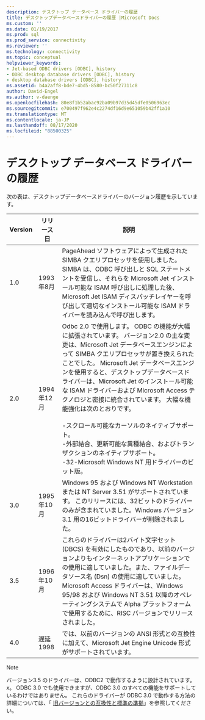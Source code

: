 ```yaml
---
description: デスクトップ データベース ドライバーの履歴
title: デスクトップデータベースドライバーの履歴 |Microsoft Docs
ms.custom: ''
ms.date: 01/19/2017
ms.prod: sql
ms.prod_service: connectivity
ms.reviewer: ''
ms.technology: connectivity
ms.topic: conceptual
helpviewer_keywords:
- Jet-based ODBC drivers [ODBC], history
- ODBC desktop database drivers [ODBC], history
- desktop database drivers [ODBC], history
ms.assetid: b4a2aff8-bde7-4bd5-8580-bc50f27311c8
author: David-Engel
ms.author: v-daenge
ms.openlocfilehash: 80e8f1b52abac92ba09b97d35d45dfe0506963ec
ms.sourcegitcommit: e700497f962e4c2274df16d9e651059b42ff1a10
ms.translationtype: MT
ms.contentlocale: ja-JP
ms.lasthandoff: 08/17/2020
ms.locfileid: "88500325"
---
```

# <a name="history-of-the-desktop-database-drivers"></a>デスクトップ データベース ドライバーの履歴
次の表は、デスクトップデータベースドライバーのバージョン履歴を示しています。  
  
|Version|リリース日|説明|  
|-------------|------------------|-----------------|  
|1.0|1993年8月|PageAhead ソフトウェアによって生成された SIMBA クエリプロセッサを使用しました。 SIMBA は、ODBC 呼び出しと SQL ステートメントを受信し、それらを Microsoft Jet インストール可能な ISAM 呼び出しに処理した後、Microsoft Jet ISAM ディスパッチレイヤーを呼び出して適切なインストール可能な ISAM ドライバーを読み込んで呼び出します。|  
|2.0|1994年12月|Odbc 2.0 で使用します。 ODBC の機能が大幅に拡張されています。 バージョン2.0 の主な変更は、Microsoft Jet データベースエンジンによって SIMBA クエリプロセッサが置き換えられたことでした。 Microsoft Jet データベースエンジンを使用すると、デスクトップデータベースドライバーは、Microsoft Jet のインストール可能な ISAM ドライバーおよび Microsoft Access テクノロジと密接に統合されています。 大幅な機能強化は次のとおりです。<br /><br /> -スクロール可能なカーソルのネイティブサポート。<br />-外部結合、更新可能な異種結合、およびトランザクションのネイティブサポート。<br />-32-Microsoft Windows NT 用ドライバーのビット版。|  
|3.0|1995年10月|Windows 95 および Windows NT Workstation または NT Server 3.51 がサポートされています。 このリリースには、32ビットのドライバーのみが含まれていました。Windows バージョン3.1 用の16ビットドライバーが削除されました。|  
|3.5|1996年10月|これらのドライバーは2バイト文字セット (DBCS) を有効にしたものであり、以前のバージョンよりもインターネットアプリケーションでの使用に適していました。また、ファイルデータソース名 (Dsn) の使用に適していました。 Microsoft Access ドライバーは、Windows 95/98 および Windows NT 3.51 以降のオペレーティングシステムで Alpha プラットフォームで使用するために、RISC バージョンでリリースされました。|  
|4.0|遅延1998|では、以前のバージョンの ANSI 形式との互換性に加えて、Microsoft Jet Engine Unicode 形式がサポートされています。|  
  
> [!NOTE]  
>  バージョン3.5 のドライバーは、ODBC2 で動作するように設計されています。*x*。 ODBC 3.0 でも使用できますが、ODBC 3.0 のすべての機能をサポートしているわけではありません。 これらのドライバーが ODBC 3.0 で動作する方法の詳細については、「 [旧バージョンとの互換性と標準の準拠](../../odbc/reference/develop-app/backward-compatibility-and-standards-compliance.md)」を参照してください。
